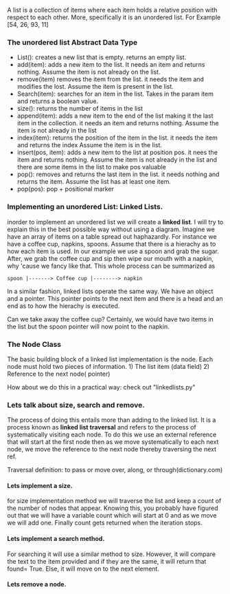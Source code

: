 A list is a collection of items where each item holds a relative position with respect
to each other. More, specifically it is an unordered list. For Example [54, 26, 93, 11]

### The unordered list Abstract Data Type
- List(): creates a new list that is empty. returns an empty list.
- add(item): adds a new item to the list. It needs an item and returns nothing.
    Assume the item is not already on the list.
- remove(item) removes the item from the list. it needs the item and modifies the lost.
    Assume the item is present in the list.
- Search(item): searches for an item in the list. Takes in the param item and returns a
    boolean value.
- size(): returns the number of items in the list
- append(item): adds a new item to the end of the list making it the last item in the collection.
    it needs an item and returns nothing. Assume the item is not already in the list
- index(item): returns the position of the item in the list. it needs the item and returns the index
    Assume the item is in the list.
- insert(pos, item): adds a new item to the list at position pos. it nees the item and returns
    nothing. Assume the item is not already in the list and there are some items in the list to
    make pos valuable
- pop(): removes and returns the last item in the list. it needs nothing and returns the item. Assume
    the list has at least one item.
- pop(pos): pop + positional marker

### Implementing an unordered List: Linked Lists.

inorder to implement an unordered list we will create a **linked list**. I will try to explain this in the
best possible way without using a diagram. Imagine we have an array of items on a table spread out haphazardly.
For instance we have a coffee cup, napkins, spoons. Assume that there is a hierachy as to how each item is used.
In our example we use a spoon and grab the sugar. After, we grab the coffee cup and sip then wipe our mouth
with a napkin, why 'cause we fancy like that. This whole process can be summarized as

    spoon |-------> Coffee cup |--------> napkin

In a similar fashion, linked lists operate the same way. We have an object and a pointer. This pointer points to the
next item and there is a head and an end as to how the hierachy is executed.

Can we take away the coffee cup? Certainly, we would have two items in the list but the spoon pointer will now point to
the napkin.

### The Node Class

The basic building block of a linked list implementation is the node. Each node must hold two pieces of information.
    1) The list item (data field)
    2) Reference to the next node( pointer)

How about we do this in a practical way: check out "linkedlists.py"

### Lets talk about size, search and remove.

The process of doing this entails more than adding to the linked list. It is a process known as
**linked list traversal** and refers to the process of systematically visiting each node. To do this we use an
external reference that will start at the first node then as we move systematically to each next node, we move
the reference to the next node thereby  traversing the next ref.

Traversal definition: to pass or move over, along, or through(dictionary.com)

#### Lets implement a size.

for size implementation method we will traverse the list and keep a count of the number of nodes that appear.
Knowing this, you probably have figured out that we will have a variable count which will start at 0 and as we move
we will add one. Finally count gets returned when the iteration stops.

#### Lets implement a search method.

For searching it will use a similar method to size. However, it will compare the text to the item provided and if
they are the same, it will return that found= True. Else, it will move on to the next element.

#### Lets remove a node.


